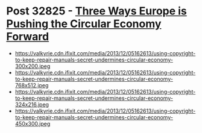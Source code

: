 # Post 32825 - [Three Ways Europe is Pushing the Circular Economy Forward](https://www.ifixit.com/News/32825/three-ways-europe-is-pushing-the-circular-economy-forward)

- https://valkyrie.cdn.ifixit.com/media/2013/12/05162613/using-copyright-to-keep-repair-manuals-secret-undermines-circular-economy-300x200.jpeg
- https://valkyrie.cdn.ifixit.com/media/2013/12/05162613/using-copyright-to-keep-repair-manuals-secret-undermines-circular-economy-768x512.jpeg
- https://valkyrie.cdn.ifixit.com/media/2013/12/05162613/using-copyright-to-keep-repair-manuals-secret-undermines-circular-economy-324x216.jpeg
- https://valkyrie.cdn.ifixit.com/media/2013/12/05162613/using-copyright-to-keep-repair-manuals-secret-undermines-circular-economy-450x300.jpeg
